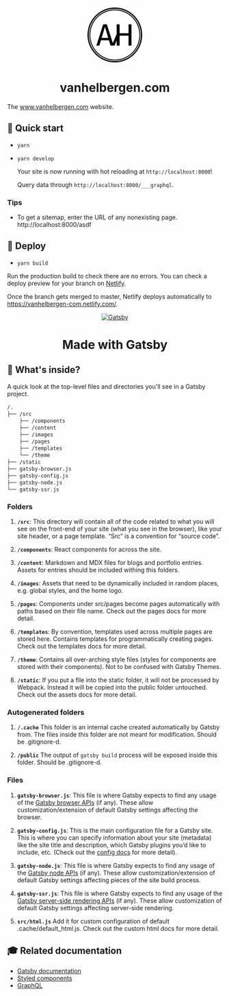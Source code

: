 <p align="center">
  <a href="https://www.vanhelbergen.com">
    <img alt="AvH monogram" src="./static/avh-monogram.svg" width="128" />
  </a>
</p>
<h1 align="center">
  vanhelbergen.com
</h1>

The www.vanhelbergen.com website.

## 🚀 Quick start

- `yarn`
- `yarn develop`

  Your site is now running with hot reloading at `http://localhost:8000`!

  Query data through `http://localhost:8000/___graphql`.

### Tips

- To get a sitemap, enter the URL of any nonexisting page. http://localhost:8000/asdf

## 💫 Deploy

- `yarn build`

Run the production build to check there are no errors. You can check a deploy preview
for your branch on [Netlify](https://app.netlify.com/sites/vanhelbergen-com/deploys?filter=deploy+previews).

Once the branch gets merged to master, Netlify deploys automatically to https://vanhelbergen-com.netlify.com/.

<p align="center">
  <a href="https://www.gatsbyjs.org">
    <img alt="Gatsby" src="https://www.gatsbyjs.org/monogram.svg" width="60" />
  </a>
</p>
<h1 align="center">
  Made with Gatsby
</h1>

## 🧐 What's inside?

A quick look at the top-level files and directories you'll see in a Gatsby project.

    /.
    ├── /src
        ├── /components
        ├── /content
        ├── /images
        ├── /pages
        ├── /templates
        └── /theme
    ├── /static
    ├── gatsby-browser.js
    ├── gatsby-config.js
    ├── gatsby-node.js
    └── gatsby-ssr.js

### Folders

1.  **`/src`**: This directory will contain all of the code related to what you will see on the front-end of your site (what you see in the browser), like your site header, or a page template. “Src” is a convention for “source code”.

1.  **`/components`**: React components for across the site.

1.  **`/content`**: Markdown and MDX files for blogs and portfolio entries. Assets for entries should be included withing this folders.

1.  **`/images`**: Assets that need to be dynamically included in random places, e.g. global styles, and the home logo.

1.  **`/pages`**: Components under src/pages become pages automatically with paths based on their file name. Check out the pages docs for more detail.

1.  **`/templates`**: By convention, templates used across multiple pages are stored here. Contains templates for programmatically creating pages. Check out the templates docs for more detail.

1.  **`/theme`**: Contains all over-arching style files (styles for components are stored with their components). Not to be confused with Gatsby Themes.

1.  **`/static`**: If you put a file into the static folder, it will not be processed by Webpack. Instead it will be copied into the public folder untouched. Check out the assets docs for more detail.

### Autogenerated folders

1.  **`/.cache`** This folder is an internal cache created automatically by Gatsby from. The files inside this folder are not meant for modification. Should be .gitignore-d.

1.  **`/public`** The output of `gatsby build` process will be exposed inside this folder. Should be .gitignore-d.

### Files

1.  **`gatsby-browser.js`**: This file is where Gatsby expects to find any usage of the [Gatsby browser APIs](https://www.gatsbyjs.org/docs/browser-apis/) (if any). These allow customization/extension of default Gatsby settings affecting the browser.

1.  **`gatsby-config.js`**: This is the main configuration file for a Gatsby site. This is where you can specify information about your site (metadata) like the site title and description, which Gatsby plugins you’d like to include, etc. (Check out the [config docs](https://www.gatsbyjs.org/docs/gatsby-config/) for more detail).

1.  **`gatsby-node.js`**: This file is where Gatsby expects to find any usage of the [Gatsby node APIs](https://www.gatsbyjs.org/docs/node-apis/) (if any). These allow customization/extension of default Gatsby settings affecting pieces of the site build process.

1.  **`gatsby-ssr.js`**: This file is where Gatsby expects to find any usage of the [Gatsby server-side rendering APIs](https://www.gatsbyjs.org/docs/ssr-apis/) (if any). These allow customization of default Gatsby settings affecting server-side rendering.

1.  **`src/html.js`** Add it for custom configuration of default .cache/default_html.js. Check out the custom html docs for more detail.

## 🎓 Related documentation

- [Gatsby documentation](https://www.gatsbyjs.org/docs/)
- [Styled components](https://styled-components.com/docs)
- [GraphQL](https://graphql.org/learn/)
